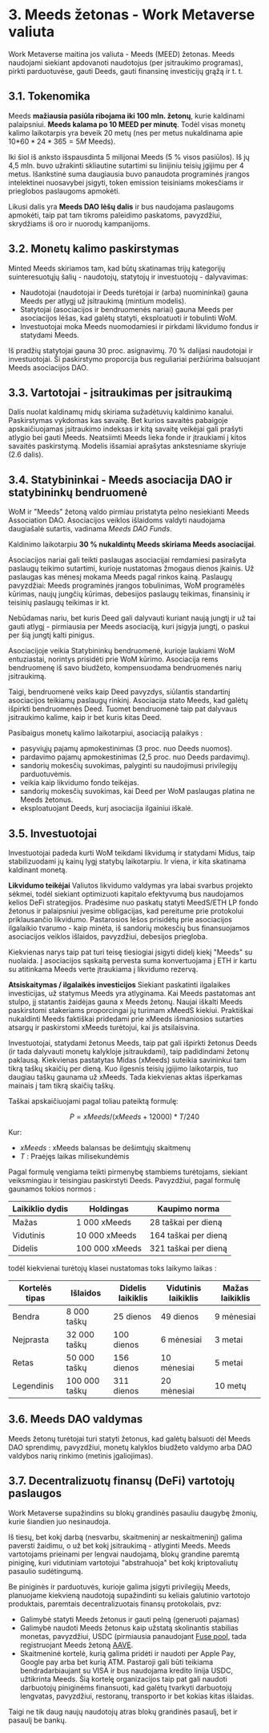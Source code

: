 # 3. Meeds žetonas - Work Metaverse valiuta

Work Metaverse maitina jos valiuta - Meeds (MEED) žetonas. Meeds naudojami siekiant apdovanoti naudotojus (per įsitraukimo programas), pirkti parduotuvėse, gauti Deeds, gauti finansinę investicijų grąžą ir t. t.

## 3.1. Tokenomika

Meeds **mažiausia pasiūla ribojama iki 100 mln. žetonų**, kurie kaldinami palaipsniui. **Meeds kalama po 10 MEED per minutę**. Todėl visas monetų kalimo laikotarpis yra beveik 20 metų (nes per metus nukaldinama apie 10$*60*24*365 = 5M$ Meeds).

Iki šiol iš anksto išspausdinta 5 milijonai Meeds (5 % visos pasiūlos). Iš jų 4,5 mln. buvo užrakinti skliautine sutartimi su linijiniu teisių įgijimu per 4 metus. Išankstinė suma daugiausia buvo panaudota programinės įrangos intelektinei nuosavybei įsigyti, token emission teisiniams mokesčiams ir prieglobos paslaugoms apmokėti.

Likusi dalis yra __Meeds DAO lėšų dalis__ ir bus naudojama paslaugoms apmokėti, taip pat tam tikroms paleidimo paskatoms, pavyzdžiui, skrydžiams iš oro ir nuorodų kampanijoms.


## 3.2. Monetų kalimo paskirstymas

Minted Meeds skiriamos tam, kad būtų skatinamas trijų kategorijų suinteresuotųjų šalių - naudotojų, statytojų ir investuotojų - dalyvavimas:

- Naudotojai (naudotojai ir Deeds turėtojai ir (arba) nuomininkai) gauna Meeds per atlygį už įsitraukimą (mintium modelis).
- Statytojai (asociacijos ir bendruomenės nariai) gauna Meeds per asociacijos lėšas, kad galėtų statyti, eksploatuoti ir tobulinti WoM.
- Investuotojai moka Meeds nuomodamiesi ir pirkdami likvidumo fondus ir statydami Meeds.

Iš pradžių statytojai gauna 30 proc. asignavimų. 70 % dalijasi naudotojai ir investuotojai. Ši paskirstymo proporcija bus reguliariai peržiūrima balsuojant Meeds asociacijos DAO.

## 3.3. Vartotojai - įsitraukimas per įsitraukimą

Dalis nuolat kaldinamų midų skiriama sužadėtuvių kaldinimo kanalui. Paskirstymas vykdomas kas savaitę. Bet kurios savaitės pabaigoje apskaičiuojamas įsitraukimo indeksas ir kitą savaitę veikėjai gali prašyti atlygio bei gauti Meeds. Neatsiimti Meeds lieka fonde ir įtraukiami į kitos savaitės paskirstymą. Modelis išsamiai aprašytas ankstesniame skyriuje (2.6 dalis).

## 3.4. Statybininkai - Meeds asociacija DAO ir statybininkų bendruomenė

WoM ir "Meeds" žetoną valdo pirmiau pristatyta pelno nesiekianti Meeds Association DAO. Asociacijos veiklos išlaidoms valdyti naudojama daugiašalė sutartis, vadinama _Meeds DAO Funds_.

Kaldinimo laikotarpiu **30 % nukaldintų Meeds skiriama Meeds asociacijai**.

Asociacijos nariai gali teikti paslaugas asociacijai remdamiesi pasirašyta paslaugų teikimo sutartimi, kurioje nustatomas žmogaus dienos įkainis. Už paslaugas kas mėnesį mokama Meeds pagal rinkos kainą. Paslaugų pavyzdžiai: Meeds programinės įrangos tobulinimas, WoM programėlės kūrimas, naujų jungčių kūrimas, debesijos paslaugų teikimas, finansinių ir teisinių paslaugų teikimas ir kt.

Nebūdamas nariu, bet kuris Deed gali dalyvauti kuriant naują jungtį ir už tai gauti atlygį - pirmiausia per Meeds asociaciją, kuri įsigyja jungtį, o paskui per šią jungtį kalti pinigus.

Asociacijoje veikia Statybininkų bendruomenė, kurioje laukiami WoM entuziastai, norintys prisidėti prie WoM kūrimo. Asociacija rems bendruomenę iš savo biudžeto, kompensuodama bendruomenės narių įsitraukimą.

Taigi, bendruomenė veiks kaip Deed pavyzdys, siūlantis standartinį asociacijos teikiamų paslaugų rinkinį. Asociacija stato Meeds, kad galėtų išpirkti bendruomenės Deed. Tuomet bendruomenė taip pat dalyvaus įsitraukimo kalime, kaip ir bet kuris kitas Deed.

Pasibaigus monetų kalimo laikotarpiui, asociaciją palaikys :

- pasyviųjų pajamų apmokestinimas (3 proc. nuo Deeds nuomos).
- pardavimo pajamų apmokestinimas (2,5 proc. nuo Deeds pardavimų).
- sandorių mokesčių suvokimas, palyginti su naudojimusi privilegijų parduotuvėmis.
- veikia kaip likvidumo fondo teikėjas.
- sandorių mokesčių suvokimas, kai Deed per WoM paslaugas platina ne Meeds žetonus.
- eksploatuojant Deeds, kurį asociacija ilgainiui iškalė.


## 3.5. Investuotojai

Investuotojai padeda kurti WoM teikdami likvidumą ir statydami Midus, taip stabilizuodami jų kainų lygį statybų laikotarpiu. Ir viena, ir kita skatinama kaldinant monetą.

**Likvidumo teikėjai** Valiutos likvidumo valdymas yra labai svarbus projekto sėkmei, todėl siekiant optimizuoti kapitalo efektyvumą bus naudojamos kelios DeFi strategijos. Pradėsime nuo paskatų statyti MeedS/ETH LP fondo žetonus ir palaipsniui įvesime obligacijas, kad pereitume prie protokolui priklausančio likvidumo. Pastarosios lėšos prisidėtų prie asociacijos ilgalaikio tvarumo - kaip minėta, iš sandorių mokesčių bus finansuojamos asociacijos veiklos išlaidos, pavyzdžiui, debesijos priegloba.

Kiekvienas narys taip pat turi teisę tiesiogiai įsigyti didelį kiekį "Meeds" su nuolaida. Į asociacijos sąskaitą pervesta suma konvertuojama į ETH ir kartu su atitinkama Meeds verte įtraukiama į likvidumo rezervą.

**Atsiskaitymas / ilgalaikės investicijos** Siekiant paskatinti ilgalaikes investicijas, už statymus Meeds yra atlyginama. Kai Meeds pastatomas ant stulpo, jį statantis žaidėjas gauna x Meeds žetonų. Naujai iškalti Meeds paskirstomi stakeriams proporcingai jų turimam xMeedS kiekiui. Praktiškai nukaldinti Meeds faktiškai pridedami prie xMeeds išmaniosios sutarties atsargų ir paskirstomi xMeeds turėtojui, kai jis atsilaisvina.

Investuotojai, statydami žetonus Meeds, taip pat gali išpirkti žetonus Deeds (ir tada dalyvauti monetų kalykloje įsitraukdami), taip padidindami žetonų paklausą. Kiekvienas pastatytas Midas (xMeeds) suteikia savininkui tam tikrą taškų skaičių per dieną. Kuo ilgesnis teisių įgijimo laikotarpis, tuo daugiau taškų gaunama už xMeeds. Tada kiekvienas aktas išperkamas mainais į tam tikrą skaičių taškų.

Taškai apskaičiuojami pagal toliau pateiktą formulę:

 $$ P = xMeeds / (xMeeds + 12000) * T / 240 $$

 Kur:

- $xMeeds$ : xMeeds balansas be dešimtųjų skaitmenų
- $T$ : Praėjęs laikas milisekundėmis

Pagal formulę vengiama teikti pirmenybę stambiems turėtojams, siekiant veiksmingiau ir teisingiau paskirstyti Deeds. Pavyzdžiui, pagal formulę gaunamos tokios normos :

| **Laikiklio dydis** | **Holdingas**  | **Kaupimo norma**    |
| ------------------- | -------------- | -------------------- |
| Mažas               | 1 000 xMeeds   | 28 taškai per dieną  |
| Vidutinis           | 10 000 xMeeds  | 164 taškai per dieną |
| Didelis             | 100 000 xMeeds | 321 taškai per dieną |


todėl kiekvienai turėtojų klasei nustatomas toks laikymo laikas :

| **Kortelės tipas** | **Išlaidos**  | **Didelis laikiklis** | **Vidutinis laikiklis** | **Mažas laikiklis** |
| ------------------ | ------------- | --------------------- | ----------------------- | ------------------- |
| Bendra             | 8 000 taškų   | 25 dienos             | 49 dienos               | 9 mėnesiai          |
| Neįprasta          | 32 000 taškų  | 100 dienos            | 6 mėnesiai              | 3 metai             |
| Retas              | 50 000 taškų  | 156 dienos            | 10 mėnesiai             | 5 metai             |
| Legendinis         | 100 000 taškų | 311 dienos            | 20 mėnesiai             | 10 metų             |

## 3.6. Meeds DAO valdymas

Meeds žetonų turėtojai turi statyti žetonus, kad galėtų balsuoti dėl Meeds DAO sprendimų, pavyzdžiui, monetų kalyklos biudžeto valdymo arba DAO valdybos narių rinkimo (metinis įgaliojimas).

## 3.7. Decentralizuotų finansų (DeFi) vartotojų paslaugos

Work Metaverse supažindins su blokų grandinės pasauliu daugybę žmonių, kurie šiandien juo nesinaudoja.

Iš tiesų, bet kokį darbą (nesvarbu, skaitmeninį ar neskaitmeninį) galima paversti žaidimu, o už bet kokį įsitraukimą - atlyginti Meeds. Meeds vartotojams prieinami per lengvai naudojamą, blokų grandine paremtą piniginę, kuri vidutiniam vartotojui "abstrahuoja" bet kokį kriptovaliutų pasaulio sudėtingumą.

Be piniginės ir parduotuvės, kurioje galima įsigyti privilegijų Meeds, planuojame kiekvieną naudotoją supažindinti su keliais galutinio vartotojo produktais, paremtais decentralizuotais finansų protokolais, pvz:

- Galimybė statyti Meeds žetonus ir gauti pelną (generuoti pajamas)
- Galimybė naudoti Meeds žetonus kaip užstatą skolinantis stabilias monetas, pavyzdžiui, USDC (pirmiausia panaudojant [Fuse pool](https://app.rari.capital/fuse), tada registruojant Meeds žetoną [AAVE](https://aave.com/).
- Skaitmeninė kortelė, kurią galima pridėti ir naudoti per Apple Pay, Google pay arba bet kurią ATM. Pastaroji gali būti teikiama bendradarbiaujant su VISA ir bus naudojama kredito linija USDC, užtikrinta Meeds. Šią kortelę organizacijos taip pat gali naudoti darbuotojų piniginėms finansuoti, kad galėtų tvarkyti darbuotojų lengvatas, pavyzdžiui, restoranų, transporto ir bet kokias kitas išlaidas.

Taigi ne tik daug naujų naudotojų atras blokų grandinės pasaulį, bet ir pasaulį be bankų.

 
